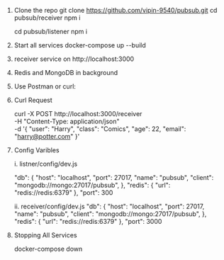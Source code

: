 1. Clone the repo
   git clone https://github.com/vipin-9540/pubsub.git
   cd pubsub/receiver
   npm i

   cd pubsub/listener
   npm i

3. Start all services
   docker-compose up --build

4. receiver service on http://localhost:3000

5. Redis and MongoDB in background

6. Use Postman or curl:

7. Curl Request

   curl -X POST http://localhost:3000/receiver \
    -H "Content-Type: application/json" \
    -d '{
   "user": "Harry",
   "class": "Comics",
   "age": 22,
   "email": "harry@potter.com"
   }'

8. Config Varibles

   i. listner/config/dev.js

   "db": {
   "host": "localhost",
   "port": 27017,
   "name": "pubsub",
   "client": "mongodb://mongo:27017/pubsub",
   },
   "redis": {
   "url": "redis://redis:6379"
   },
   "port": 300

   ii. receiver/config/dev.js
   "db": {
   "host": "localhost",
   "port": 27017,
   "name": "pubsub",
   "client": "mongodb://mongo:27017/pubsub",
   },
   "redis": {
   "url": "redis://redis:6379"
   },
   "port": 3000

9. Stopping All Services

   docker-compose down
